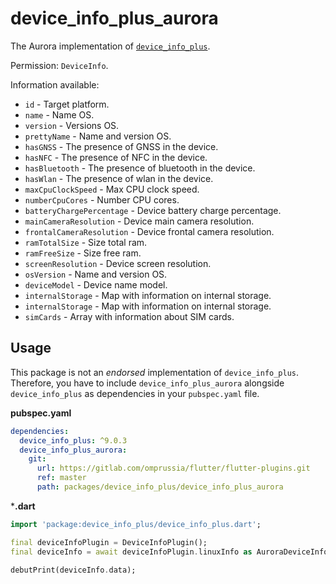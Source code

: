 # device_info_plus_aurora

The Aurora implementation of [`device_info_plus`](https://pub.dev/packages/device_info_plus).

Permission: `DeviceInfo`.

Information available:

- `id` - Target platform.
- `name` - Name OS.
- `version` - Versions OS.
- `prettyName` - Name and version OS.
- `hasGNSS` - The presence of GNSS in the device.
- `hasNFC` - The presence of NFC in the device.
- `hasBluetooth` - The presence of bluetooth in the device.
- `hasWlan` - The presence of wlan in the device.
- `maxCpuClockSpeed` - Max CPU clock speed.
- `numberCpuCores` - Number CPU cores.
- `batteryChargePercentage` - Device battery charge percentage.
- `mainCameraResolution` - Device main camera resolution.
- `frontalCameraResolution` - Device frontal camera resolution.
- `ramTotalSize` - Size total ram.
- `ramFreeSize` - Size free ram.
- `screenResolution` - Device screen resolution.
- `osVersion` - Name and version OS.
- `deviceModel` - Device name model.
- `internalStorage` - Map with information on internal storage.
- `internalStorage` - Map with information on internal storage.
- `simCards` - Array with information about SIM cards.

## Usage

This package is not an _endorsed_ implementation of `device_info_plus`.
Therefore, you have to include `device_info_plus_aurora` alongside `device_info_plus` as dependencies in your `pubspec.yaml` file.

**pubspec.yaml**

```yaml
dependencies:
  device_info_plus: ^9.0.3
  device_info_plus_aurora:
    git:
      url: https://gitlab.com/omprussia/flutter/flutter-plugins.git
      ref: master
      path: packages/device_info_plus/device_info_plus_aurora
```

***.dart**

```dart
import 'package:device_info_plus/device_info_plus.dart';

final deviceInfoPlugin = DeviceInfoPlugin();
final deviceInfo = await deviceInfoPlugin.linuxInfo as AuroraDeviceInfo;

debutPrint(deviceInfo.data);
```
